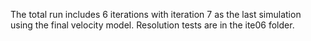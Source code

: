 The total run includes 6 iterations with iteration 7 as the last simulation using the final velocity model. Resolution tests are in the ite06 folder. 
